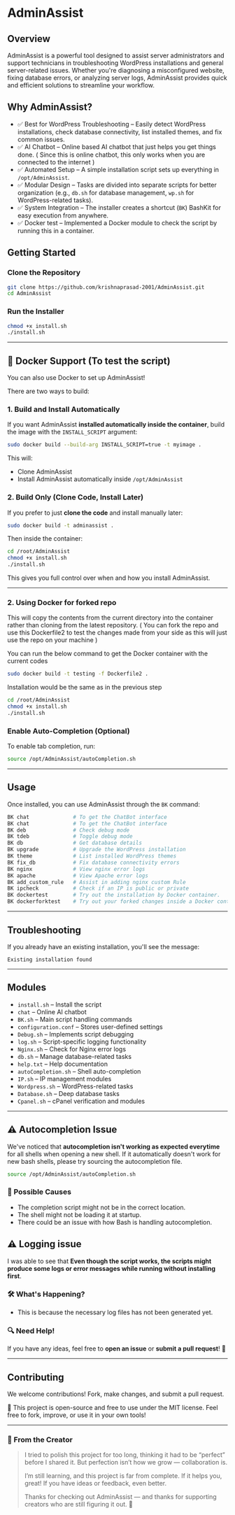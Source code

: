 # AdminAssist

## Overview

AdminAssist is a powerful tool designed to assist server administrators and support technicians in troubleshooting WordPress installations and general server-related issues. Whether you're diagnosing a misconfigured website, fixing database errors, or analyzing server logs, AdminAssist provides quick and efficient solutions to streamline your workflow.

## Why AdminAssist?

- ✅ Best for WordPress Troubleshooting – Easily detect WordPress installations, check database connectivity, list installed themes, and fix common issues.
- ✅ AI Chatbot – Online based AI chatbot that just helps you get things done. ( Since this is online chatbot, this only  works when you are connected to the internet )
- ✅ Automated Setup – A simple installation script sets up everything in `/opt/AdminAssist`.
- ✅ Modular Design – Tasks are divided into separate scripts for better organization (e.g., `db.sh` for database management, `wp.sh` for WordPress-related tasks).
- ✅ System Integration – The installer creates a shortcut (`BK`) BashKit for easy execution from anywhere.
- ✅ Docker test – Implemented a Docker module to check the script by running this in a container.

## Getting Started

### Clone the Repository

```bash
git clone https://github.com/krishnaprasad-2001/AdminAssist.git
cd AdminAssist
```

### Run the Installer

```bash
chmod +x install.sh  
./install.sh
```

---

## 🐳 Docker Support (To test the script)

You can also use Docker to set up AdminAssist!

There are two ways to build:

### 1. Build and Install Automatically

If you want AdminAssist **installed automatically inside the container**, build the image with the `INSTALL_SCRIPT` argument:

```bash
sudo docker build --build-arg INSTALL_SCRIPT=true -t myimage .
```

This will:

- Clone AdminAssist
- Install AdminAssist automatically inside `/opt/AdminAssist`

### 2. Build Only (Clone Code, Install Later)

If you prefer to just **clone the code** and install manually later:

```bash
sudo docker build -t adminassist .
```

Then inside the container:

```bash
cd /root/AdminAssist
chmod +x install.sh
./install.sh
```

This gives you full control over when and how you install AdminAssist.

---

### 2. Using Docker for forked repo

This will copy the contents from the current directory into the container rather than cloning from the latest repository. ( You can fork the repo and use this Dockerfile2 to test the changes made from your side as this will just use the repo on your machine )

You can run the below command to get the Docker container with the current codes

```bash
sudo docker build -t testing -f Dockerfile2 .
```
Installation would be the same as in the previous step

```bash
cd /root/AdminAssist
chmod +x install.sh
./install.sh
```

### Enable Auto-Completion (Optional)

To enable tab completion, run:

```bash
source /opt/AdminAssist/autoCompletion.sh
```

---

## Usage

Once installed, you can use AdminAssist through the `BK` command:

```bash
BK chat              # To get the ChatBot interface
BK chat              # To get the ChatBot interface
BK deb               # Check debug mode  
BK tdeb              # Toggle debug mode  
BK db                # Get database details  
BK upgrade           # Upgrade the WordPress installation  
BK theme             # List installed WordPress themes  
BK fix_db            # Fix database connectivity errors  
BK nginx             # View nginx error logs
BK apache            # View Apache error logs
BK add_custom_rule   # Assist in adding nginx custom Rule  
BK ipcheck           # Check if an IP is public or private
BK dockertest        # Try out the installation by Docker container. 
BK dockerforktest    # Try out your forked changes inside a Docker container.
```

---

## Troubleshooting

If you already have an existing installation, you'll see the message:

```
Existing installation found
```

---

## Modules

- `install.sh` – Install the script
- `chat` – Online AI chatbot
- `BK.sh` – Main script handling commands
- `configuration.conf` – Stores user-defined settings
- `Debug.sh` – Implements script debugging
- `log.sh` – Script-specific logging functionality
- `Nginx.sh` – Check for Nginx error logs
- `db.sh` – Manage database-related tasks
- `help.txt` – Help documentation
- `autoCompletion.sh` – Shell auto-completion
- `IP.sh` – IP management modules
- `Wordpress.sh` – WordPress-related tasks
- `Database.sh` – Deep database tasks
- `Cpanel.sh` – cPanel verification and modules

---

## ⚠️ Autocompletion Issue

We've noticed that **autocompletion isn't working as expected everytime** for all shells when opening a new shell. If it automatically doesn't work for new bash shells, please try sourcing the autocompletion file. 

```bash
source /opt/AdminAssist/autoCompletion.sh
```

### 🤔 Possible Causes

- The completion script might not be in the correct location.
- The shell might not be loading it at startup.
- There could be an issue with how Bash is handling autocompletion.

## ⚠️ Logging issue

I was able to see that **Even though the script works, the scripts might produce some logs or error messages while running without installing first**. 

### 🛠 What's Happening?

- This is because the necessary log files has not been generated yet.


### 🔍 Need Help!

If you have any ideas, feel free to **open an issue** or **submit a pull request**! 🚀

---

## Contributing

We welcome contributions! Fork, make changes, and submit a pull request.

💬 This project is open-source and free to use under the MIT license. Feel free to fork, improve, or use it in your own tools!

---

### 💬 From the Creator

> I tried to polish this project for too long, thinking it had to be “perfect” before I shared it. But perfection isn’t how we grow — collaboration is.
>
> I’m still learning, and this project is far from complete. If it helps you, great! If you have ideas or feedback, even better.
>
> Thanks for checking out AdminAssist — and thanks for supporting creators who are still figuring it out. 🙌
